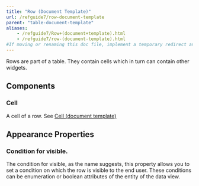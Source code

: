 ```yaml
---
title: "Row (Document Template)"
url: /refguide7/row-document-template
parent: "table-document-template"
aliases:
    - /refguide7/Row+(document+template).html
    - /refguide7/row-(document-template).html
#If moving or renaming this doc file, implement a temporary redirect and let the respective team know they should update the URL in the product. See Mapping to Products for more details.
---
```


Rows are part of a table. They contain cells which in turn can contain other widgets.

## Components

### Cell

A cell of a row. See [Cell (document template)](cell-document-template)

## Appearance Properties

### Condition for visible.

The condition for visible, as the name suggests, this property allows you to set a condition on which the row is visible to the end user. These conditions can be enumeration or boolean attributes of the entity of the data view.
